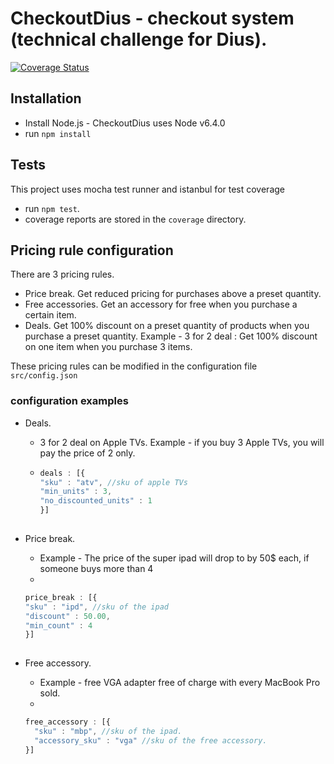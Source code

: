 # CheckoutDius - checkout system (technical challenge for Dius).


[![Coverage Status](https://coveralls.io/repos/github/dhatawesomedude/dius/badge.svg?branch=master)](https://coveralls.io/github/dhatawesomedude/dius?branch=master)



## Installation

* Install Node.js - CheckoutDius uses Node v6.4.0
* run `npm install`


## Tests
This project uses mocha test runner and istanbul for test coverage
* run `npm test`. 
* coverage reports are stored in the `coverage` directory.

## Pricing rule configuration
There are 3 pricing rules.
* Price break. Get reduced pricing for purchases above a preset quantity.
* Free accessories. Get an accessory for free when you purchase a certain item.
* Deals. Get 100% discount on a preset quantity of products when you purchase a preset quantity. Example - 3 for 2 deal : Get 100% discount on one item when you purchase 3 items.

These pricing rules can be modified in the configuration file `src/config.json`

 ### configuration examples
 * Deals.
   - 3 for 2 deal on Apple TVs. Example - if you buy 3 Apple TVs, you will pay the price of 2 only.
   - 
      ```javascript    
      deals : [{
      "sku" : "atv", //sku of apple TVs
      "min_units" : 3,
      "no_discounted_units" : 1
      }]
                     
      ```
 * Price break.    
   - Example - The price of the super ipad will drop to by 50$ each, if someone buys more than 4
   -
    
     ```javascript    
     price_break : [{
     "sku" : "ipd", //sku of the ipad
     "discount" : 50.00,
     "min_count" : 4
     }]
                  
     ```
   
 *  Free accessory. 
    - Example - free VGA adapter free of charge with every MacBook Pro sold.  
    - 
           
     ```javascript    
     free_accessory : [{
       "sku" : "mbp", //sku of the ipad.
       "accessory_sku" : "vga" //sku of the free accessory.
     }]           
     ```